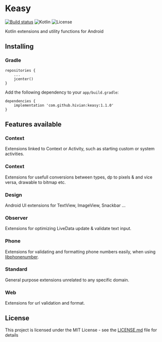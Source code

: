 # Keasy

[![Build status](https://travis-ci.org/hivian/keasy.svg?branch=master)](https://travis-ci.org/hivian/keasy)
![Kotlin](https://img.shields.io/badge/Kotlin-1.3-blue)
![License](https://img.shields.io/badge/License-MIT-blue)

Kotlin extensions and utility functions for Android

## Installing

### Gradle

```
repositories {
    ...
    jcenter()
}
```

Add the following dependency to your `app/build.gradle`:
```
dependencies {
    implementation 'com.github.hivian:keasy:1.1.0'
}
```

## Features available

### Context

Extensions linked to Context or Activity, such as starting custom or system activities.

### Context

Extensions for usefull conversions between types, dp to pixels & and vice versa, drawable to bitmap etc.

### Design

Android UI extensions for TextView, ImageView, Snackbar ... 

### Observer

Extensions for optimizing LiveData update & validate text input.

### Phone

Extensions for validating and formatting phone numbers easily, when using [libphonenumber](https://github.com/google/libphonenumber).

### Standard

General purpose extensions unrelated to any specific domain.

### Web

Extensions for url validation and format.

## License

This project is licensed under the MIT License - see the [LICENSE.md](LICENSE.md) file for details
